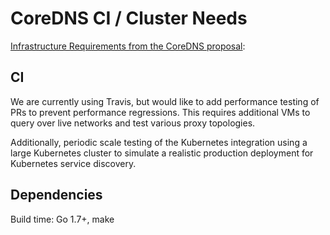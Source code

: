 # CoreDNS CI / Cluster Needs

[Infrastructure Requirements from the CoreDNS proposal](https://github.com/cncf/toc/blob/master/proposals/coredns.adoc):

## CI

We are currently using Travis, but would like to add performance testing of PRs to prevent performance regressions. This
requires additional VMs to query over live networks and test various proxy topologies.

Additionally, periodic scale testing of the Kubernetes integration using a large Kubernetes cluster to simulate a
realistic production deployment for Kubernetes service discovery.

## Dependencies

Build time: Go 1.7+, make
